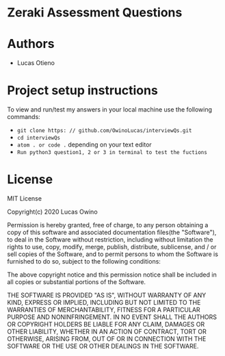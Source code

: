 # Zeraki Assessment Questions

# Authors
- Lucas Otieno

# Project setup instructions
To view and run/test my answers in your local machine use the following commands:

- `git clone https: // github.com/OwinoLucas/interviewQs.git`
- `cd interviewQs`
- `atom . or code .` depending on your text editor
- `Run python3 question1, 2 or 3 in terminal to test the fuctions`

# License
MIT License

Copyright(c) 2020 Lucas Owino

Permission is hereby granted, free of charge, to any person obtaining a copy
of this software and associated documentation files(the "Software"), to deal
in the Software without restriction, including without limitation the rights
to use, copy, modify, merge, publish, distribute, sublicense, and / or sell
copies of the Software, and to permit persons to whom the Software is
furnished to do so, subject to the following conditions:

The above copyright notice and this permission notice shall be included in all
copies or substantial portions of the Software.

THE SOFTWARE IS PROVIDED "AS IS", WITHOUT WARRANTY OF ANY KIND, EXPRESS OR
IMPLIED, INCLUDING BUT NOT LIMITED TO THE WARRANTIES OF MERCHANTABILITY,
FITNESS FOR A PARTICULAR PURPOSE AND NONINFRINGEMENT. IN NO EVENT SHALL THE
AUTHORS OR COPYRIGHT HOLDERS BE LIABLE FOR ANY CLAIM, DAMAGES OR OTHER
LIABILITY, WHETHER IN AN ACTION OF CONTRACT, TORT OR OTHERWISE, ARISING FROM,
OUT OF OR IN CONNECTION WITH THE SOFTWARE OR THE USE OR OTHER DEALINGS IN THE
SOFTWARE.

